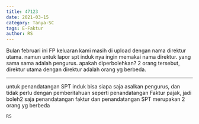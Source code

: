 ```yaml
---
title: 47123
date: 2021-03-15
category: Tanya-SC
tags: E-Faktur
author: RS
---
```


Bulan februari ini FP keluaran kami masih di upload dengan nama direktur utama. namun untuk lapor spt induk nya ingin memakai nama direktur. yang sama sama adalah pengurus. apakah diperbolehkan? 2 orang tersebut, direktur utama dengan direktur adalah orang yg berbeda.

---

untuk penandatangan SPT induk bisa siapa saja asalkan pengurus, dan tidak perlu dengan pemberitahuan seperti penandatangan Faktur pajak, jadi boleh2 saja penandatangan faktur dan penandatangan SPT merupakan 2 orang yg berbeda

`RS`
